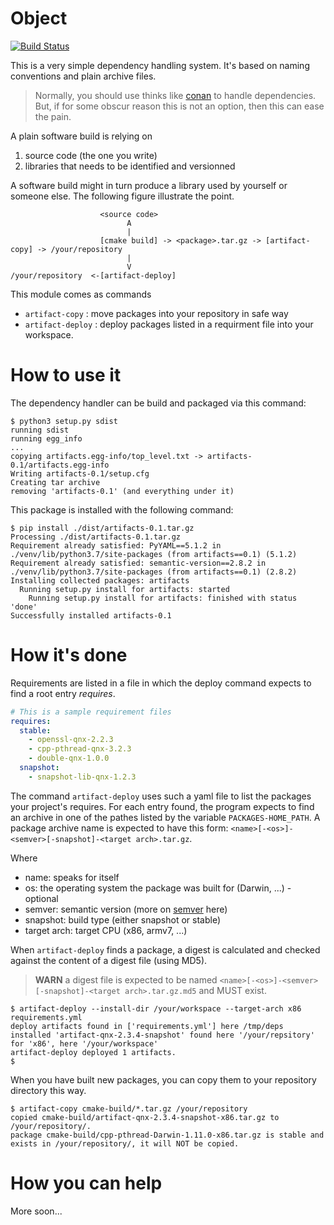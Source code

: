 # Object

[![Build Status](https://travis-ci.com/HerbertKoelman/python_sample.svg?branch=master)](https://travis-ci.com/HerbertKoelman/python_sample)

This is a very simple dependency handling system. It's based on naming conventions and plain archive files.

> Normally, you should use thinks like [conan](https://conan.io) to handle dependencies. But, if for some obscur reason this is not an option, then 
> this can ease the pain.

A plain software build is relying on
1. source code (the one you write) 
2. libraries that needs to be identified and versionned

A software build might in turn produce a library used by yourself or someone else. The following figure illustrate the point.


```shell script
                    <source code>
                          A
                          |
                    [cmake build] -> <package>.tar.gz -> [artifact-copy] -> /your/repository
                          |
                          V
/your/repository  <-[artifact-deploy]
```

This module comes as commands 
- `artifact-copy` : move packages into your repository in safe way
- `artifact-deploy` : deploy packages listed in a requirment file into your workspace.

# How to use it

The dependency handler can be build and packaged via this command:

```shell script
$ python3 setup.py sdist
running sdist
running egg_info
...
copying artifacts.egg-info/top_level.txt -> artifacts-0.1/artifacts.egg-info
Writing artifacts-0.1/setup.cfg
Creating tar archive
removing 'artifacts-0.1' (and everything under it)
```

This package is installed with the following command:

```shell script
$ pip install ./dist/artifacts-0.1.tar.gz
Processing ./dist/artifacts-0.1.tar.gz
Requirement already satisfied: PyYAML==5.1.2 in ./venv/lib/python3.7/site-packages (from artifacts==0.1) (5.1.2)
Requirement already satisfied: semantic-version==2.8.2 in ./venv/lib/python3.7/site-packages (from artifacts==0.1) (2.8.2)
Installing collected packages: artifacts
  Running setup.py install for artifacts: started
    Running setup.py install for artifacts: finished with status 'done'
Successfully installed artifacts-0.1
```

# How it's done

Requirements are listed in a file in which the deploy command expects to find a root entry *requires*.

```yaml
# This is a sample requirement files
requires:
  stable:
    - openssl-qnx-2.2.3
    - cpp-pthread-qnx-3.2.3
    - double-qnx-1.0.0
  snapshot:
    - snapshot-lib-qnx-1.2.3
```

The command `artifact-deploy` uses such a yaml file to list the packages your project's requires. For each entry found, 
the program expects to find an archive in one of the pathes listed by the variable `PACKAGES-HOME_PATH`. A package archive name
is expected to have this form: `<name>[-<os>]-<semver>[-snapshot]-<target arch>.tar.gz`.

Where
- name: speaks for itself
- os: the operating system the package was built for (Darwin, ...) - optional
- semver: semantic version (more on [semver](http://semver.org) here)
- snapshot: build type (either snapshot or stable)
- target arch: target CPU (x86, armv7, ...)

When `artifact-deploy` finds a package, a digest is calculated and checked against the content of a digest file (using MD5).

> **WARN** a digest file is expected to be named `<name>[-<os>]-<semver>[-snapshot]-<target arch>.tar.gz.md5` and MUST 
> exist.

```shell script
$ artifact-deploy --install-dir /your/workspace --target-arch x86 requirements.yml 
deploy artifacts found in ['requirements.yml'] here /tmp/deps
installed 'artifact-qnx-2.3.4-snapshot' found here '/your/repsitory' for 'x86', here '/your/workspace'
artifact-deploy deployed 1 artifacts.
$
```

When you have built new packages, you can copy them to your repository directory this way.

```shell script
$ artifact-copy cmake-build/*.tar.gz /your/repository
copied cmake-build/artifact-qnx-2.3.4-snapshot-x86.tar.gz to /your/repository/.
package cmake-build/cpp-pthread-Darwin-1.11.0-x86.tar.gz is stable and exists in /your/repository/, it will NOT be copied.

```

# How you can help

More soon...
